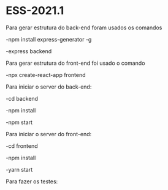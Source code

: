 # ESS-2021.1

Para gerar estrutura do back-end foram usados os comandos

-npm install express-generator -g

-express backend


Para gerar estrutura do front-end foi usado o comando

-npx create-react-app frontend



Para iniciar o server do back-end:

-cd backend

-npm install

-npm start


Para iniciar o server do front-end:

-cd frontend

-npm install

-yarn start


Para fazer os testes:

